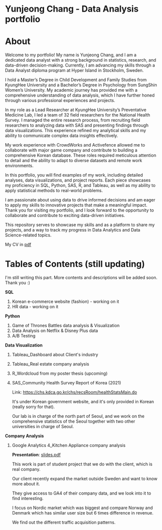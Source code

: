 # Yunjeong Chang - Data Analysis portfolio

# **About**
Welcome to my portfolio! My name is Yunjeong Chang, and I am a dedicated data analyst with a strong background in statistics, research, and data-driven decision-making. Currently, I am advancing my skills through a Data Analyst diploma program at Hyper Island in Stockholm, Sweden.

I hold a Master’s Degree in Child Development and Family Studies from KyungHee University and a Bachelor’s Degree in Psychology from SungShin Women’s University. My academic journey has provided me with a comprehensive understanding of data analysis, which I have further honed through various professional experiences and projects.

In my role as a Lead Researcher at KyungHee University’s Preventative Medicine Lab, I led a team of 32 field researchers for the National Health Survey. I managed the entire research process, from recruiting field researchers to analyzing data with SAS and presenting findings through data visualizations. This experience refined my analytical skills and my ability to communicate complex data insights effectively.

My work experience with CrowdWorks and Activefence allowed me to collaborate with major game company and contribute to building a comprehensive Korean database. These roles required meticulous attention to detail and the ability to adapt to diverse datasets and remote work environments.

In this portfolio, you will find examples of my work, including detailed analyses, data visualizations, and project reports. Each piece showcases my proficiency in SQL, Python, SAS, R, and Tableau, as well as my ability to apply statistical methods to real-world problems.

I am passionate about using data to drive informed decisions and am eager to apply my skills to innovative projects that make a meaningful impact. Thank you for visiting my portfolio, and I look forward to the opportunity to collaborate and contribute to exciting data-driven initiatives.

This repository serves to showcase my skills and as a platform to share my projects, and a way to track my progress in Data Analytics and Data Science-related topics.

My CV in [pdf](https://github.com/zlal12/data_analysis_portfolio/blob/main/CV_Yunjeong%20Chang_updated%2025.04.24.pdf)

# Tables of Contents (still updating)
I'm still writing this part. More contents and descriptions will be added soon. Thank you :)


**SQL**
1. Korean e-commerce website (fashion) - working on it
2. HR data - working on it



**Python**
1. Game of Thrones Battles data analysis & Visualization
2. Data Analysis on Netflix & Disney Plus data
3. A/B Testing



**Data Visualization**
1. Tableau_Dashboard about Client's industry
2. Tableau_Real estate company analysis
3. R_Wordcloud from my poster thesis (upcoming)
4. SAS_Community Health Survey Report of Korea (2021)
   
   Link: https://chs.kdca.go.kr/chs/recsRoom/healthStatsMain.do

   It's under Korean government website, and it's only provided in Korean (really sorry for that).

   Our lab is in charge of the north part of Seoul, and we work on the comprehensive statistics of the Seoul together with two other universities in charge of Seoul.



**Company Analysis**
1. Google Analytics 4_Kitchen Appliance company analysis

   **Presentation**: [slides.pdf](https://github.com/zlal12/data_analysis_portfolio/blob/main/Company%20Analysis/GA4_Kitchen%20appliance%20company%20analysis.pdf)

   This work is part of student project that we do with the client, which is real company.

   Our client recently expand the market outside Sweden and want to know more about it.

   They give access to GA4 of their company data, and we look into it to find interesting.

   I focus on Nordic market which was biggest and compare Norway and Denmark which has similar user size but 6 times difference in revenue.

   We find out the different traffic acquisition patterns.
